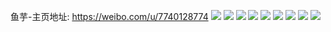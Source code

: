 鱼芋-主页地址: https://weibo.com/u/7740128774 
![](https://wx4.sinaimg.cn/mw2000/008rON4Gly1h9aepg8nrwj32c0340x6r.jpg) 
![](https://wx4.sinaimg.cn/mw2000/008rON4Gly1h9aeph7xncj32c0340b2a.jpg) 
![](https://wx4.sinaimg.cn/mw2000/008rON4Gly1h9aepi39j0j32903001ky.jpg) 
![](https://wx4.sinaimg.cn/mw2000/008rON4Gly1h9aepljayfj329a30du0z.jpg) 
![](https://wx4.sinaimg.cn/mw2000/008rON4Gly1h9aepqkjynj326g2wm4qr.jpg) 
![](https://wx4.sinaimg.cn/mw2000/008rON4Gly1h9aeprhh4ij32882yz1ky.jpg) 
![](https://wx4.sinaimg.cn/mw2000/008rON4Gly1h9aepbqir2j329m30uqv7.jpg) 
![](https://wx4.sinaimg.cn/mw2000/008rON4Gly1h92iq2jd8kj32c0340hdu.jpg) 
![](https://wx4.sinaimg.cn/mw2000/008rON4Gly1h92iq0obihj32c02c04qq.jpg) 
